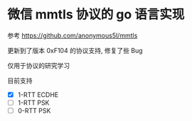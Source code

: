 # 微信 mmtls 协议的 go 语言实现

参考 https://github.com/anonymous5l/mmtls

更新到了版本 0xF104 的协议支持, 修复了些 Bug

仅用于协议的研究学习

目前支持
- [x] 1-RTT ECDHE
- [ ] 1-RTT PSK
- [ ] 0-RTT PSK